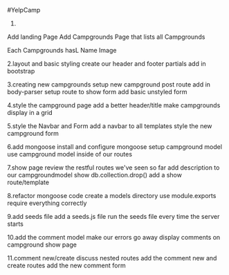 #YelpCamp


1.
Add landing Page
Add Campgrounds Page that lists all Campgrounds

Each Campgrounds hasL
Name
Image 


2.layout and basic styling
create our header and footer partials
add in bootstrap

3.creating new campgrounds
setup new campground post route
add in body-parser
setup route to show form
add basic unstyled form

4.style the campground page
add a better header/title
make campgrounds display in a grid

5.style the Navbar and Form
add a navbar to all templates style the new campground form

6.add mongoose
install and configure mongoose
setup campground model
use campground model inside of our routes

7.show page
review the restful routes we've seen so far
add description to our campgroundmodel
show db.collection.drop()
add a show route/template

8.refactor mongoose code
create a models directory
use module.exports
require everything correctly

9.add seeds file
add a seeds.js file
run the seeds file every time the server starts

10.add the comment model
make our errors go away
display comments on campground show page

11.comment new/create
discuss nested routes
add the comment new and create routes
add the new comment form